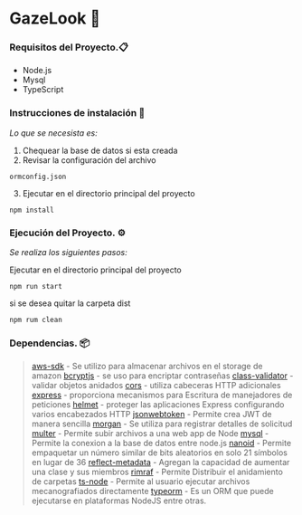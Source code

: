 # GazeLook 🚀

### Requisitos del Proyecto.📋
  * Node.js
  * Mysql
  * TypeScript

### Instrucciones de instalación 🔧
  _Lo que se necesista es:_
1. Chequear la base de datos si esta creada
2. Revisar la configuración del archivo
```
ormconfig.json
```
3. Ejecutar en el directorio principal del proyecto
```
npm install
```
### Ejecución del Proyecto. ⚙️
_Se realiza los siguientes pasos:_

Ejecutar en el directorio principal del proyecto
```
npm run start
```
si se desea quitar la carpeta dist
```
npm rum clean
```
### Dependencias. 📦
>[aws-sdk](https://www.npmjs.com/package/aws-sdk) - Se utilizo para almacenar archivos en el storage de amazon
>[bcryptjs](https://www.npmjs.com/package/bcryptjs) - se uso para encriptar contraseñas
>[class-validator](https://www.npmjs.com/package/class-validator) - validar objetos anidados
>[cors](https://www.npmjs.com/package/cors) - utiliza cabeceras HTTP adicionales
>[express](https://www.npmjs.com/package/express) - proporciona mecanismos para Escritura de manejadores de peticiones
>[helmet](https://www.npmjs.com/package/helmet) - proteger las aplicaciones Express configurando varios encabezados HTTP
>[jsonwebtoken](https://www.npmjs.com/package/jsonwebtoken) - Permite crea JWT de manera sencilla
>[morgan](https://www.npmjs.com/package/morgan) - Se utiliza para registrar detalles de solicitud
> [multer](https://www.npmjs.com/package/multer) - Permite subir archivos a una web app de Node
> [mysql](https://www.npmjs.com/package/mysql) - Permite la conexion a la base de datos entre node.js
> [nanoid](https://www.npmjs.com/package/nanoid) - Permite empaquetar un número similar de bits aleatorios en solo 21 símbolos en lugar de 36
> [reflect-metadata](https://www.npmjs.com/package/reflect-metadata) -  Agregan la capacidad de aumentar una clase y sus miembros
> [rimraf](https://www.npmjs.com/package/rimraf) - Permite Distribuir el anidamiento de carpetas
> [ts-node](https://www.npmjs.com/package/ts-node) -  Permite al usuario ejecutar archivos mecanografiados directamente
> [typeorm](https://www.npmjs.com/package/typeorm) - Es un ORM que puede ejecutarse en plataformas NodeJS entre otras.
